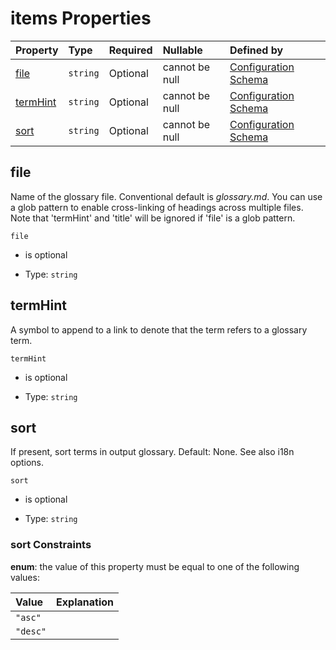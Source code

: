 # items Properties

| Property              | Type     | Required | Nullable       | Defined by                                                                                                                                                                                                  |
| :-------------------- | :------- | :------- | :------------- | :---------------------------------------------------------------------------------------------------------------------------------------------------------------------------------------------------------- |
| [file](#file)         | `string` | Optional | cannot be null | [Configuration Schema](schema-defs-glossariesitem-properties-file.md "https://raw.githubusercontent.com/about-code/glossarify-md/v5.0.0/conf/v5/schema.json#/$defs/glossariesItem/properties/file")         |
| [termHint](#termhint) | `string` | Optional | cannot be null | [Configuration Schema](schema-defs-glossariesitem-properties-termhint.md "https://raw.githubusercontent.com/about-code/glossarify-md/v5.0.0/conf/v5/schema.json#/$defs/glossariesItem/properties/termHint") |
| [sort](#sort)         | `string` | Optional | cannot be null | [Configuration Schema](schema-defs-glossariesitem-properties-sort.md "https://raw.githubusercontent.com/about-code/glossarify-md/v5.0.0/conf/v5/schema.json#/$defs/glossariesItem/properties/sort")         |

## file

Name of the glossary file. Conventional default is *glossary.md*. You can use a glob pattern to enable cross-linking of headings across multiple files. Note that 'termHint' and 'title' will be ignored if 'file' is a glob pattern.

`file`

*   is optional

*   Type: `string`

## termHint

A symbol to append to a link to denote that the term refers to a glossary term.

`termHint`

*   is optional

*   Type: `string`

## sort

If present, sort terms in output glossary. Default: None. See also i18n options.

`sort`

*   is optional

*   Type: `string`

### sort Constraints

**enum**: the value of this property must be equal to one of the following values:

| Value    | Explanation |
| :------- | :---------- |
| `"asc"`  |             |
| `"desc"` |             |
